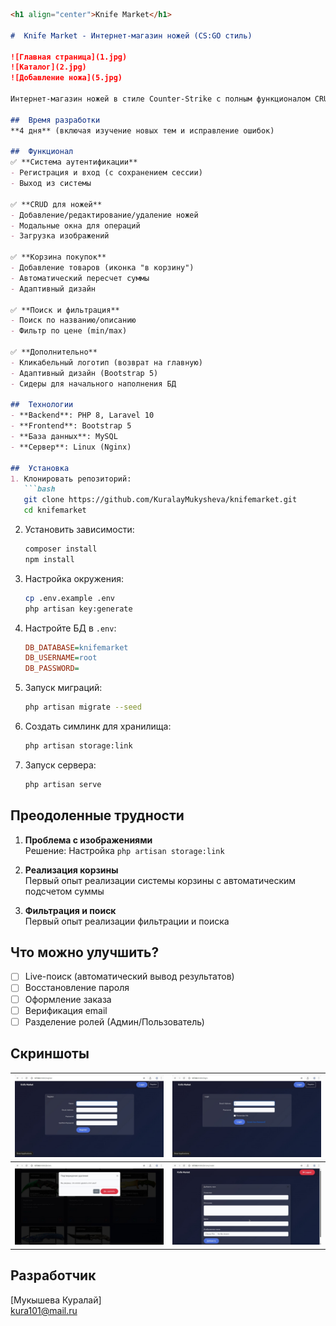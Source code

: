 ```markdown
<h1 align="center">Knife Market</h1>

#  Knife Market - Интернет-магазин ножей (CS:GO стиль)

![Главная страница](1.jpg)
![Каталог](2.jpg)
![Добавление ножа](5.jpg)

Интернет-магазин ножей в стиле Counter-Strike с полным функционалом CRUD, корзиной покупок и системой авторизации.

##  Время разработки
**4 дня** (включая изучение новых тем и исправление ошибок)

##  Функционал
✅ **Система аутентификации**  
- Регистрация и вход (с сохранением сессии)
- Выход из системы  

✅ **CRUD для ножей**  
- Добавление/редактирование/удаление ножей  
- Модальные окна для операций  
- Загрузка изображений  

✅ **Корзина покупок**  
- Добавление товаров (иконка "в корзину")  
- Автоматический пересчет суммы  
- Адаптивный дизайн  

✅ **Поиск и фильтрация**  
- Поиск по названию/описанию  
- Фильтр по цене (min/max)  

✅ **Дополнительно**  
- Кликабельный логотип (возврат на главную)  
- Адаптивный дизайн (Bootstrap 5)  
- Сидеры для начального наполнения БД  

##  Технологии
- **Backend**: PHP 8, Laravel 10
- **Frontend**: Bootstrap 5
- **База данных**: MySQL
- **Сервер**: Linux (Nginx)

##  Установка
1. Клонировать репозиторий:
   ```bash
   git clone https://github.com/KuralayMukysheva/knifemarket.git
   cd knifemarket
   ```

2. Установить зависимости:
   ```bash
   composer install
   npm install
   ```

3. Настройка окружения:
   ```bash
   cp .env.example .env
   php artisan key:generate
   ```

4. Настройте БД в `.env`:
   ```ini
   DB_DATABASE=knifemarket
   DB_USERNAME=root
   DB_PASSWORD=
   ```

5. Запуск миграций:
   ```bash
   php artisan migrate --seed
   ```

6. Создать симлинк для хранилища:
   ```bash
   php artisan storage:link
   ```

7. Запуск сервера:
   ```bash
   php artisan serve
   ```

##  Преодоленные трудности
1. **Проблема с изображениями**  
   Решение: Настройка `php artisan storage:link`

2. **Реализация корзины**  
   Первый опыт реализации системы корзины с автоматическим подсчетом суммы

3. **Фильтрация и поиск**  
   Первый опыт реализации фильтрации и поиска

##  Что можно улучшить?
- [ ] Live-поиск (автоматический вывод результатов) 
- [ ] Восстановление пароля  
- [ ] Оформление заказа  
- [ ] Верификация email  
- [ ] Разделение ролей (Админ/Пользователь)  

##  Скриншоты
| ![Регистрация](9.jpg) | ![Вход](8.jpg) |
|-----------------------|----------------|
| ![Удаление](6.jpg)    | ![Добавление](5.jpg) |

##  Разработчик
[Мукышева Куралай]  
[kura101@mail.ru](mailto:kura101@mail.ru) 
```
